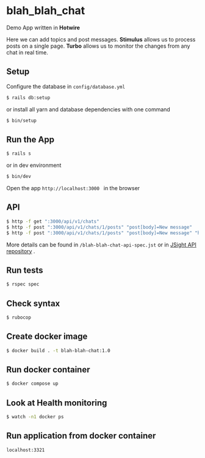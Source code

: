 # blah_blah_chat
Demo App written in **Hotwire**

Here we can add topics and post messages.
**Stimulus** allows us to process posts on a single page.
**Turbo** allows us to monitor the changes from any chat in real time.

## Setup
Configure the database in `config/database.yml`
```bash
$ rails db:setup
```
or install all yarn and database dependencies with one command
```bash
$ bin/setup
```

## Run the App
```bash
$ rails s
```
or in dev environment
```bash
$ bin/dev
```
Open the app `http://localhost:3000 ` in the browser

## API
```bash
$ http -f get ":3000/api/v1/chats"
$ http -f post ":3000/api/v1/chats/1/posts" "post[body]=New message"
$ http -f post ":3000/api/v1/chats/1/posts" "post[body]=New message" "highlight="
```
More details can be found in `/blah-blah-chat-api-spec.jst` or in [JSight API repository](https://editor.jsight.io/r/gjoyG6J/1) .

## Run tests
```bash
$ rspec spec
```

## Check syntax
```bash
$ rubocop
```

## Create docker image
```bash
$ docker build . -t blah-blah-chat:1.0
```

## Run docker container
```bash
$ docker compose up
```

## Look at Health monitoring
```bash
$ watch -n1 docker ps
```

## Run application from docker container
`localhost:3321`
